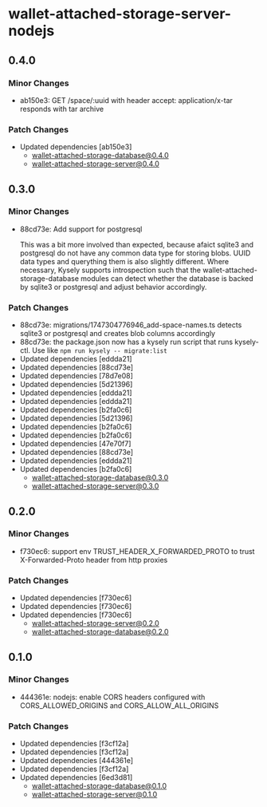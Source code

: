 # wallet-attached-storage-server-nodejs

## 0.4.0

### Minor Changes

- ab150e3: GET /space/:uuid with header accept: application/x-tar responds with tar archive

### Patch Changes

- Updated dependencies [ab150e3]
  - wallet-attached-storage-database@0.4.0
  - wallet-attached-storage-server@0.4.0

## 0.3.0

### Minor Changes

- 88cd73e: Add support for postgresql

  This was a bit more involved than expected, because afaict sqlite3 and postgresql do not have any common data type for storing blobs. UUID data types and querything them is also slightly different. Where necessary, Kysely supports introspection such that the wallet-attached-storage-database modules can detect whether the database is backed by sqlite3 or postgresql and adjust behavior accordingly.

### Patch Changes

- 88cd73e: migrations/1747304776946_add-space-names.ts detects sqlite3 or postgresql and creates blob columns accordingly
- 88cd73e: the package.json now has a kysely run script that runs kysely-ctl. Use like `npm run kysely -- migrate:list`
- Updated dependencies [eddda21]
- Updated dependencies [88cd73e]
- Updated dependencies [78d7e08]
- Updated dependencies [5d21396]
- Updated dependencies [eddda21]
- Updated dependencies [eddda21]
- Updated dependencies [b2fa0c6]
- Updated dependencies [5d21396]
- Updated dependencies [b2fa0c6]
- Updated dependencies [b2fa0c6]
- Updated dependencies [47e70f7]
- Updated dependencies [88cd73e]
- Updated dependencies [eddda21]
- Updated dependencies [b2fa0c6]
  - wallet-attached-storage-database@0.3.0
  - wallet-attached-storage-server@0.3.0

## 0.2.0

### Minor Changes

- f730ec6: support env TRUST_HEADER_X_FORWARDED_PROTO to trust X-Forwarded-Proto header from http proxies

### Patch Changes

- Updated dependencies [f730ec6]
- Updated dependencies [f730ec6]
- Updated dependencies [f730ec6]
  - wallet-attached-storage-server@0.2.0
  - wallet-attached-storage-database@0.2.0

## 0.1.0

### Minor Changes

- 444361e: nodejs: enable CORS headers configured with CORS_ALLOWED_ORIGINS and CORS_ALLOW_ALL_ORIGINS

### Patch Changes

- Updated dependencies [f3cf12a]
- Updated dependencies [f3cf12a]
- Updated dependencies [444361e]
- Updated dependencies [f3cf12a]
- Updated dependencies [6ed3d81]
  - wallet-attached-storage-database@0.1.0
  - wallet-attached-storage-server@0.1.0
